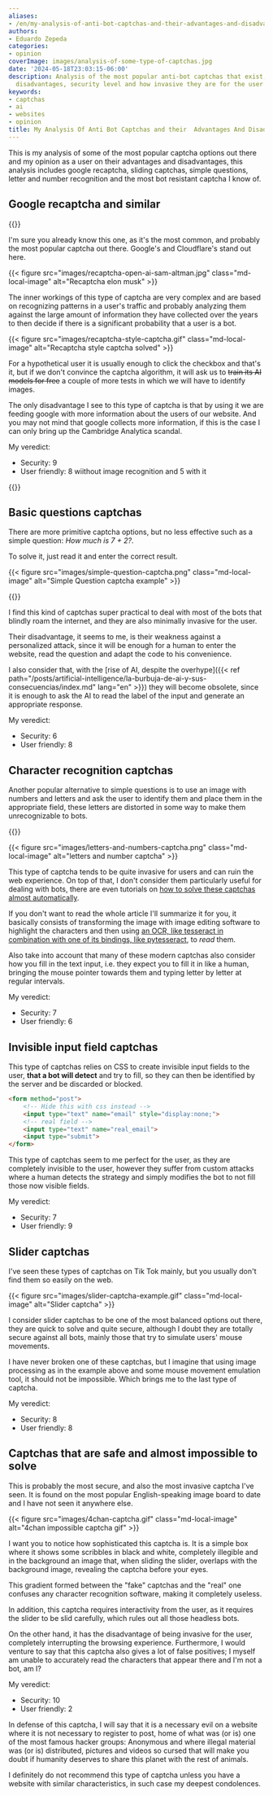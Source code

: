 ```yaml
---
aliases:
- /en/my-analysis-of-anti-bot-captchas-and-their-advantages-and-disadvantages/
authors:
- Eduardo Zepeda
categories:
- opinion
coverImage: images/analysis-of-some-type-of-captchas.jpg
date: '2024-05-18T23:03:15-06:00'
description: Analysis of the most popular anti-bot captchas that exist, advantages,
  disadvantages, security level and how invasive they are for the user.
keywords:
- captchas
- ai
- websites
- opinion
title: My Analysis Of Anti Bot Captchas and their  Advantages And Disadvantages
---
```


This is my analysis of some of the most popular captcha options out there and my opinion as a user on their advantages and disadvantages, this analysis includes google recaptcha, sliding captchas, simple questions, letter and number recognition and the most bot resistant captcha I know of.

## Google recaptcha and similar

{{<ad0>}}

I'm sure you already know this one, as it's the most common, and probably the most popular captcha out there. Google's and Cloudflare's stand out here.

{{< figure src="images/recaptcha-open-ai-sam-altman.jpg" class="md-local-image" alt="Recaptcha elon musk" >}}

The inner workings of this type of captcha are very complex and are based on recognizing patterns in a user's traffic and probably analyzing them against the large amount of information they have collected over the years to then decide if there is a significant probability that a user is a bot.

{{< figure src="images/recaptcha-style-captcha.gif" class="md-local-image" alt="Recaptcha style captcha solved" >}}

For a hypothetical user it is usually enough to click the checkbox and that's it, but if we don't convince the captcha algorithm, it will ask us to ~~train its AI models for free~~ a couple of more tests in which we will have to identify images.

The only disadvantage I see to this type of captcha is that by using it we are feeding google with more information about the users of our website. And you may not mind that google collects more information, if this is the case I can only bring up the Cambridge Analytica scandal.

My veredict:
- Security: 9
- User friendly: 8 wiithout image recognition and 5 with it

{{<ad1>}}

## Basic questions captchas

There are more primitive captcha options, but no less effective such as a simple question: *How much is 7 + 2?*. 

To solve it, just read it and enter the correct result.

{{< figure src="images/simple-question-captcha.png" class="md-local-image" alt="Simple Question captcha example" >}}

{{<ad2>}}

I find this kind of captchas super practical to deal with most of the bots that blindly roam the internet, and they are also minimally invasive for the user. 

Their disadvantage, it seems to me, is their weakness against a personalized attack, since it will be enough for a human to enter the website, read the question and adapt the code to his convenience.

I also consider that, with the [rise of AI, despite the overhype]({{< ref path="/posts/artificial-intelligence/la-burbuja-de-ai-y-sus-consecuencias/index.md" lang="en" >}}) they will become obsolete, since it is enough to ask the AI to read the label of the input and generate an appropriate response.

My veredict:
- Security: 6
- User friendly: 8

## Character recognition captchas

Another popular alternative to simple questions is to use an image with numbers and letters and ask the user to identify them and place them in the appropriate field, these letters are distorted in some way to make them unrecognizable to bots.

{{<ad3>}}

{{< figure src="images/letters-and-numbers-captcha.png" class="md-local-image" alt="letters and number captcha" >}}

This type of captcha tends to be quite invasive for users and can ruin the web experience. On top of that, I don't consider them particularly useful for dealing with bots, there are even tutorials on [how to solve these captchas almost automatically](https://medium.com/lemontech-engineering/breaking-captchas-from-scracth-almost-753895fade8a#?).

If you don't want to read the whole article I'll summarize it for you, it basically consists of transforming the image with image editing software to highlight the characters and then using [an OCR, like tesseract in combination with one of its bindings, like pytesseract](/en/python/ocr-with-tesseract-python-and-pytesseract/), to *read* them.

Also take into account that many of these modern captchas also consider how you fill in the text input, i.e. they expect you to fill it in like a human, bringing the mouse pointer towards them and typing letter by letter at regular intervals.

My veredict:
- Security: 7
- User friendly: 6

## Invisible input field captchas

This type of captchas relies on CSS to create invisible input fields to the user, **that a bot will detect** and try to fill, so they can then be identified by the server and be discarded or blocked.

``` html
<form method="post">
    <!-- Hide this with css instead -->
    <input type="text" name="email" style="display:none;">
    <!-- real field -->
    <input type="text" name="real_email">
    <input type="submit">
</form>
```

This type of captchas seem to me perfect for the user, as they are completely invisible to the user, however they suffer from custom attacks where a human detects the strategy and simply modifies the bot to not fill those now visible fields.

My veredict:
- Security: 7
- User friendly: 9

## Slider captchas

I've seen these types of captchas on Tik Tok mainly, but you usually don't find them so easily on the web.

{{< figure src="images/slider-captcha-example.gif" class="md-local-image" alt="Slider captcha" >}}

I consider slider captchas to be one of the most balanced options out there, they are quick to solve and quite secure, although I doubt they are totally secure against all bots, mainly those that try to simulate users' mouse movements.

I have never broken one of these captchas, but I imagine that using image processing as in the example above and some mouse movement emulation tool, it should not be impossible. Which brings me to the last type of captcha.

My veredict:
- Security: 8
- User friendly: 8

## Captchas that are safe and almost impossible to solve

This is probably the most secure, and also the most invasive captcha I've seen. It is found on the most popular English-speaking image board to date and I have not seen it anywhere else.

{{< figure src="images/4chan-captcha.gif" class="md-local-image" alt="4chan impossible captcha gif" >}}

I want you to notice how sophisticated this captcha is. It is a simple box where it shows some scribbles in black and white, completely illegible and in the background an image that, when sliding the slider, overlaps with the background image, revealing the captcha before your eyes. 

This gradient formed between the "fake" captchas and the "real" one confuses any character recognition software, making it completely useless.

In addition, this captcha requires interactivity from the user, as it requires the slider to be slid carefully, which rules out all those headless bots.

On the other hand, it has the disadvantage of being invasive for the user, completely interrupting the browsing experience. Furthermore, I would venture to say that this captcha also gives a lot of false positives; I myself am unable to accurately read the characters that appear there and I'm not a bot, am I?

My veredict:
- Security: 10
- User friendly: 2

In defense of this captcha, I will say that it is a necessary evil on a website where it is not necessary to register to post, home of what was (or is) one of the most famous hacker groups: Anonymous and where illegal material was (or is) distributed, pictures and videos so cursed that will make you doubt if humanity deserves to share this planet with the rest of animals.

I definitely do not recommend this type of captcha unless you have a website with similar characteristics, in such case my deepest condolences.